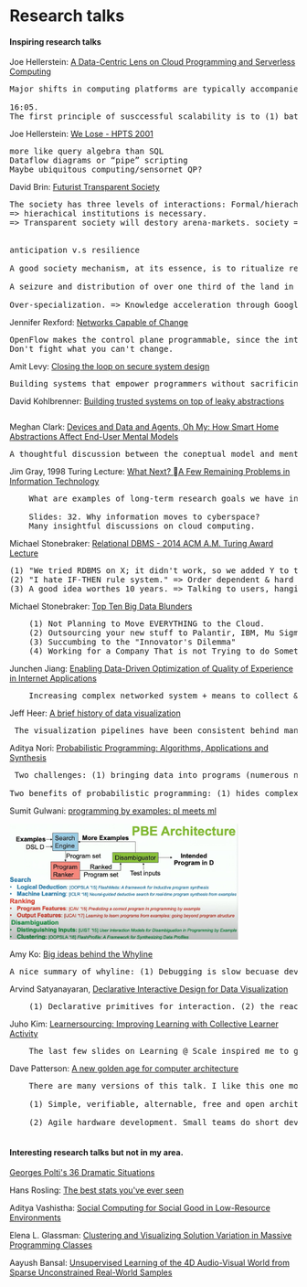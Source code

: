 Research talks
=========================

<!-- <code>Google scholar is my facebook, these research talks are my popcorn TV series.
</code> -->


#### Inspiring research talks 



Joe Hellerstein: [A Data-Centric Lens on Cloud Programming and Serverless Computing](https://www.youtube.com/watch?v=cRxa-PeUk6w)
<pre>
Major shifts in computing platforms are typically accompanied by new programming models. 

16:05. 
The first principle of susccessful scalability is to (1) batter the consistency mechanisms down to a minimum, (2) move them off the critical path, (3) hide them in a rarely visited corner of the system, and then (4) make it as hard as possible for application developers to get permission to use them. James Hamilton. 
</pre>


Joe Hellerstein: [We Lose - HPTS 2001](https://dsf.berkeley.edu/jmh/talks/hpts2001-we-lose.pdf)
<pre>
more like query algebra than SQL
Dataflow diagrams or “pipe” scripting
Maybe ubiquitous computing/sensornet QP?
</pre>

David Brin: [Futurist Transparent Society](https://www.youtube.com/watch?v=bi7U6oD38Po&t=285s)
<pre>
The society has three levels of interactions: Formal/hierachical institutions (e.g., FBI, CIA), arena-markets for creative competition (e.g., democracy, science, startup), the people. 
=> hierachical institutions is necessary. 
=> Transparent society will destory arena-markets. society => feudalism


anticipation v.s resilience 

A good society mechanism, at its essence, is to ritualize regulated form of combat that minimizes the blood and waste on the floor, but maximizes rewards to those who actually deliver a better product and service. 

A seizure and distribution of over one third of the land in the colonies & an utter ban of primogeniture. You could not for 100 years leave all of your belongings to a single child, which handles the oligarchy problem. 

Over-specialization. => Knowledge acceleration through Google => Google becomes a verb and noun. => shallow minded.
</pre>


Jennifer Rexford: [Networks Capable of Change](https://www.youtube.com/watch?v=FfYN94K5iCo)
<pre>OpenFlow makes the control plane programmable, since the interface to the data plane is standard and open. 
Don't fight what you can't change.</pre>


Amit Levy: [Closing the loop on secure system design](https://www.youtube.com/watch?v=3s23eOYUHAA)
<pre>Building systems that empower programmers without sacrificing security. 1. Standard Secure System Approach. 2. Extensible system approach. 3. Designing the right API.</pre>



David Kohlbrenner: [Building trusted systems on top of leaky abstractions](https://www.youtube.com/watch?t=240&v=BcPYERU1qug&feature=youtu.be)

<pre>
</pre>


Meghan Clark: [Devices and Data and Agents, Oh My: How Smart Home Abstractions Affect End-User Mental Models](http://meghanclark.us/content/clark_abstractions_ubicomp17.pptx)

<pre>
A thoughtful discussion between the coneptual model and mental model.
</pre>

Jim Gray, 1998 Turing Lecture: [What Next? A Few Remaining Problems in Information Technology](https://dl.acm.org/ft_gateway.cfm?id=2159561&type=ppt)

<pre>
    What are examples of long-term research goals we have in mind? (1) Simple to state (2) Not obvious how to do it (3) clear benefit (4) progress and solution is testable (4) Can be broken into smaller steps.

    Slides: 32. Why information moves to cyberspace? 
    Many insightful discussions on cloud computing. 
</pre>


Michael Stonebraker: [Relational DBMS - 2014 ACM A.M. Turing Award Lecture](https://youtu.be/BbGeKi6T6QI?t=568)

<pre>
(1) "We tried RDBMS on X; it didn't work, so we added Y to the relational model." => Abstract data types
(2) "I hate IF-THEN rule system." => Order dependent & hard to understand. => the complexity bounds.
(3) A good idea worthes 10 years. => Talking to users, hanging around a critical environment of smart people. 
</pre>


Michael Stonebraker: [Top Ten Big Data Blunders](https://www.youtube.com/watch?v=4SK8jdBhGNI)
<pre>
    (1) Not Planning to Move EVERYTHING to the Cloud. 
    (2) Outsourcing your new stuff to Palantir, IBM, Mu Sigma.
    (3) Succumbing to the "Innovator's Dilemma"
    (4) Working for a Company That is not Trying to do Something about the "Sins of the Past"
</pre>


Junchen Jiang: [Enabling Data-Driven Optimization of Quality of Experience in Internet Applications](https://www.youtube.com/watch?v=VRz9EYibEz4&t=1329s)
<pre>
    Increasing complex networked system + means to collect & process massive data => Optimizing the network streaming through a data driven approach.
</pre>

Jeff Heer: [A brief history of data visualization](https://www.youtube.com/watch?v=N00g9Q9stBo)
<pre> The visualization pipelines have been consistent behind many different techniques: (raw data -[data transformation]-> data tabels -[visual encodings]-> visual structures -[view transformations]-> views). 
</pre>


Aditya Nori: [Probabilistic Programming: Algorithms, Applications and Synthesis](https://www.youtube.com/watch?v=F4sFD9RyJrs)
<pre> Two challenges: (1) bringing data into programs (numerous new sources, conversion); (2) reasoning with data. 

Two benefits of probabilistic programming: (1) hides complexity of inference techniques; (2) requires much less expertise to write and experiment with ML models.
</pre>



Sumit Gulwani: [programming by examples: pl meets ml](https://youtu.be/-IjU2-Pi6gg?t=2480)

<img src="photos/diagrams/pbe-architecture.jpg" width="400px">



Amy Ko: [Big ideas behind the Whyline](https://www.youtube.com/watch?v=lx7g-T10WxQ)
<pre>
A nice summary of whyline: (1) Debugging is slow becuase developers iteratively test brittle hypotheses about what caused a failure by manually collecting runtime data. (2) Debugging would be faster if developers worked backwards from well-understood failure to cause, relying on dynamic dependencies precisely gathered by a tool. 
</pre>

Arvind Satyanayaran, [Declarative Interactive Design for Data Visualization](https://www.youtube.com/watch?v=bAnxCRHn2Rw)

<pre>
    (1) Declarative primitives for interaction. (2) the reactive nature of visualization architecture.
</pre>

Juho Kim: [Learnersourcing: Improving Learning with Collective Learner Activity](https://www.slideshare.net/mcpanic/20150730-thesisdefenseweb)

<pre>
    The last few slides on Learning @ Scale inspired me to get a Ph.D.. 
</pre>



Dave Patterson: [A new golden age for computer architecture](https://www.youtube.com/watch?v=ctwj53r07yI)
<pre>
    There are many versions of this talk. I like this one most. 

    (1) Simple, verifiable, alternable, free and open architecture and implemetations. That's also something I want achieve through Peekaboo. 
    
    (2) Agile hardware development. Small teams do short development between working but incomplete prototypes and get customer feedback per step. A very nice summarization of the "agile" part. 
    
</pre>

#### Interesting research talks but not in my area. 


[Georges Polti's 36 Dramatic Situations](http://changingminds.org/disciplines/storytelling/plots/polti_situations/polti_situations.htm)

Hans Rosling: [The best stats you've ever seen](https://www.ted.com/talks/hans_rosling_the_best_stats_you_ve_ever_seen)


Aditya Vashistha: [Social Computing for Social Good in Low-Resource Environments](https://www.youtube.com/watch?v=BVF3tryFb2g)


Elena L. Glassman: [Clustering and Visualizing Solution Variation in Massive Programming Classes](https://www.youtube.com/watch?v=Pt-DMk1YRJ4)


Aayush Bansal: [Unsupervised Learning of the 4D Audio-Visual World from Sparse Unconstrained Real-World Samples](https://www.youtube.com/watch?v=JCOgRSzbucY)